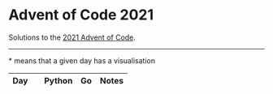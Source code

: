 # Advent of Code 2021

Solutions to the [2021 Advent of Code](https://adventofcode.com/2021).

---

\* means that a given day has a visualisation

<!-- PARSE START -->

| Day                                 |                    | Python                                   | Go                                   | Notes                |
| ----------------------------------- | ------------------ | ---------------------------------------- | ------------------------------------ | -------------------- |

<!-- PARSE END -->